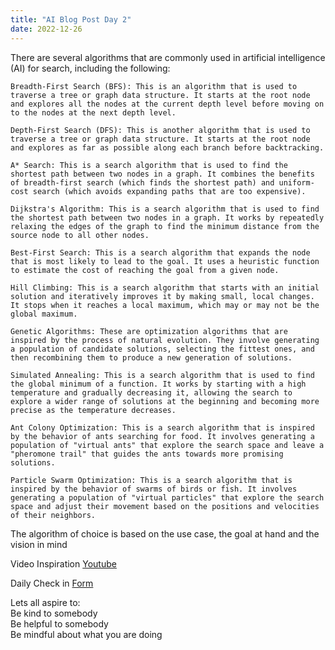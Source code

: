 ```yaml
---
title: "AI Blog Post Day 2"
date: 2022-12-26
---  
```


There are several algorithms that are commonly used in artificial intelligence (AI) for search, including the following:

    Breadth-First Search (BFS): This is an algorithm that is used to traverse a tree or graph data structure. It starts at the root node and explores all the nodes at the current depth level before moving on to the nodes at the next depth level.  

    Depth-First Search (DFS): This is another algorithm that is used to traverse a tree or graph data structure. It starts at the root node and explores as far as possible along each branch before backtracking.

    A* Search: This is a search algorithm that is used to find the shortest path between two nodes in a graph. It combines the benefits of breadth-first search (which finds the shortest path) and uniform-cost search (which avoids expanding paths that are too expensive).

    Dijkstra's Algorithm: This is a search algorithm that is used to find the shortest path between two nodes in a graph. It works by repeatedly relaxing the edges of the graph to find the minimum distance from the source node to all other nodes.

    Best-First Search: This is a search algorithm that expands the node that is most likely to lead to the goal. It uses a heuristic function to estimate the cost of reaching the goal from a given node.

    Hill Climbing: This is a search algorithm that starts with an initial solution and iteratively improves it by making small, local changes. It stops when it reaches a local maximum, which may or may not be the global maximum.

    Genetic Algorithms: These are optimization algorithms that are inspired by the process of natural evolution. They involve generating a population of candidate solutions, selecting the fittest ones, and then recombining them to produce a new generation of solutions.

    Simulated Annealing: This is a search algorithm that is used to find the global minimum of a function. It works by starting with a high temperature and gradually decreasing it, allowing the search to explore a wider range of solutions at the beginning and becoming more precise as the temperature decreases.

    Ant Colony Optimization: This is a search algorithm that is inspired by the behavior of ants searching for food. It involves generating a population of "virtual ants" that explore the search space and leave a "pheromone trail" that guides the ants towards more promising solutions.

    Particle Swarm Optimization: This is a search algorithm that is inspired by the behavior of swarms of birds or fish. It involves generating a population of "virtual particles" that explore the search space and adjust their movement based on the positions and velocities of their neighbors.

The algorithm of choice is based on the use case, the goal at hand and the vision in mind

Video Inspiration [Youtube](https://www.youtube.com/watch?v=c0KYU2j0TM4)


Daily Check in [Form](https://forms.gle/BRA4EH2sMoZdLPgE8)

Lets all aspire to:  
Be kind to somebody  
Be helpful to somebody  
Be mindful about what you are doing

